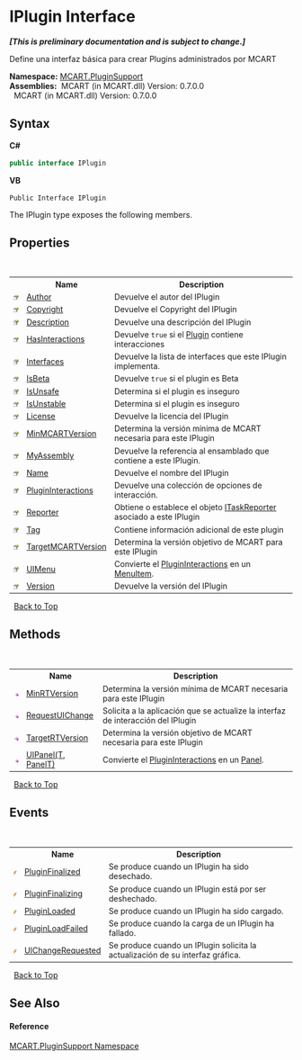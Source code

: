 # IPlugin Interface
 _**\[This is preliminary documentation and is subject to change.\]**_

Define una interfaz básica para crear Plugins administrados por MCART

**Namespace:**&nbsp;<a href="4abc7841-aae2-1ecc-94fa-a3d251746bda">MCART.PluginSupport</a><br />**Assemblies:**&nbsp;&nbsp;MCART (in MCART.dll) Version: 0.7.0.0<br />&nbsp;&nbsp;MCART (in MCART.dll) Version: 0.7.0.0<br />

## Syntax

**C#**<br />
``` C#
public interface IPlugin
```

**VB**<br />
``` VB
Public Interface IPlugin
```

The IPlugin type exposes the following members.


## Properties
&nbsp;<table><tr><th></th><th>Name</th><th>Description</th></tr><tr><td>![Public property](media/pubproperty.gif "Public property")</td><td><a href="b511d1e8-3e26-cacf-a048-b7ae1d980b0a">Author</a></td><td>
Devuelve el autor del IPlugin</td></tr><tr><td>![Public property](media/pubproperty.gif "Public property")</td><td><a href="5fd69fe5-d9c5-0c51-5a71-72c764ff1d65">Copyright</a></td><td>
Devuelve el Copyright del IPlugin</td></tr><tr><td>![Public property](media/pubproperty.gif "Public property")</td><td><a href="0329aef8-801d-2271-5967-59da8d32bd22">Description</a></td><td>
Devuelve una descripción del IPlugin</td></tr><tr><td>![Public property](media/pubproperty.gif "Public property")</td><td><a href="11732a64-3aff-acbd-e21f-464a01be3eca">HasInteractions</a></td><td>
Devuelve `true` si el <a href="a9773c1d-7ff5-ea9a-06bc-836b7335120f">Plugin</a> contiene interacciones</td></tr><tr><td>![Public property](media/pubproperty.gif "Public property")</td><td><a href="7c38212b-612f-e3d7-3530-e63c8e8a2438">Interfaces</a></td><td>
Devuelve la lista de interfaces que este IPlugin implementa.</td></tr><tr><td>![Public property](media/pubproperty.gif "Public property")</td><td><a href="167b48f3-6a2f-95ef-b499-37c170bd6389">IsBeta</a></td><td>
Devuelve `true` si el plugin es Beta</td></tr><tr><td>![Public property](media/pubproperty.gif "Public property")</td><td><a href="d128e1f1-3277-12df-b0db-4022caa7356d">IsUnsafe</a></td><td>
Determina si el plugin es inseguro</td></tr><tr><td>![Public property](media/pubproperty.gif "Public property")</td><td><a href="72e27f12-a40c-a153-5230-8a75c3a5a87b">IsUnstable</a></td><td>
Determina si el plugin es inseguro</td></tr><tr><td>![Public property](media/pubproperty.gif "Public property")</td><td><a href="b91dddce-7cae-bfd4-06a8-6af4089febe2">License</a></td><td>
Devuelve la licencia del IPlugin</td></tr><tr><td>![Public property](media/pubproperty.gif "Public property")</td><td><a href="d28f6f64-ad43-bd38-ad6d-b530ac5789d1">MinMCARTVersion</a></td><td>
Determina la versión mínima de MCART necesaria para este IPlugin</td></tr><tr><td>![Public property](media/pubproperty.gif "Public property")</td><td><a href="75d3096a-38f4-e6b1-1078-df5fde0161e1">MyAssembly</a></td><td>
Devuelve la referencia al ensamblado que contiene a este IPlugin.</td></tr><tr><td>![Public property](media/pubproperty.gif "Public property")</td><td><a href="fc0576c5-e97d-eda3-5e7b-25696c36ba5a">Name</a></td><td>
Devuelve el nombre del IPlugin</td></tr><tr><td>![Public property](media/pubproperty.gif "Public property")</td><td><a href="7db3f295-b0fd-5b1d-f43f-b3a33977c10b">PluginInteractions</a></td><td>
Devuelve una colección de opciones de interacción.</td></tr><tr><td>![Public property](media/pubproperty.gif "Public property")</td><td><a href="8a7b31e4-e7ee-7fb9-7122-d6786dc1e3e1">Reporter</a></td><td>
Obtiene o establece el objeto <a href="33635590-5f82-4893-14af-1a5de20591b5">ITaskReporter</a> asociado a este IPlugin</td></tr><tr><td>![Public property](media/pubproperty.gif "Public property")</td><td><a href="f773289a-d2d8-384a-7137-58f5d120fbf6">Tag</a></td><td>
Contiene información adicional de este plugin</td></tr><tr><td>![Public property](media/pubproperty.gif "Public property")</td><td><a href="b1ed0363-7489-ffcb-cde8-77d8ac1fbb24">TargetMCARTVersion</a></td><td>
Determina la versión objetivo de MCART para este IPlugin</td></tr><tr><td>![Public property](media/pubproperty.gif "Public property")</td><td><a href="5993ccec-24cb-73a0-c225-2c9b00a57897">UIMenu</a></td><td>
Convierte el <a href="7db3f295-b0fd-5b1d-f43f-b3a33977c10b">PluginInteractions</a> en un <a href="http://msdn2.microsoft.com/es-es/library/ms611603" target="_blank">MenuItem</a>.</td></tr><tr><td>![Public property](media/pubproperty.gif "Public property")</td><td><a href="bf0a89fd-44a7-5f62-7fb1-e3e8cd31c70a">Version</a></td><td>
Devuelve la versión del IPlugin</td></tr></table>&nbsp;
<a href="#iplugin-interface">Back to Top</a>

## Methods
&nbsp;<table><tr><th></th><th>Name</th><th>Description</th></tr><tr><td>![Public method](media/pubmethod.gif "Public method")</td><td><a href="515c14ee-7c71-5931-e4da-1a81f13c04b4">MinRTVersion</a></td><td>
Determina la versión mínima de MCART necesaria para este IPlugin</td></tr><tr><td>![Public method](media/pubmethod.gif "Public method")</td><td><a href="8c70b32c-f24e-611e-6587-0b7eda98d4c1">RequestUIChange</a></td><td>
Solicita a la aplicación que se actualize la interfaz de interacción del IPlugin</td></tr><tr><td>![Public method](media/pubmethod.gif "Public method")</td><td><a href="fb564643-022e-8bbf-2a2e-e31aae7335b9">TargetRTVersion</a></td><td>
Determina la versión objetivo de MCART necesaria para este IPlugin</td></tr><tr><td>![Public method](media/pubmethod.gif "Public method")</td><td><a href="712276a8-9e79-6edd-e379-f5732f61636d">UIPanel(T, PanelT)</a></td><td>
Convierte el <a href="7db3f295-b0fd-5b1d-f43f-b3a33977c10b">PluginInteractions</a> en un <a href="http://msdn2.microsoft.com/es-es/library/ms611631" target="_blank">Panel</a>.</td></tr></table>&nbsp;
<a href="#iplugin-interface">Back to Top</a>

## Events
&nbsp;<table><tr><th></th><th>Name</th><th>Description</th></tr><tr><td>![Public event](media/pubevent.gif "Public event")</td><td><a href="24202360-8f75-be7e-6817-c02af8151613">PluginFinalized</a></td><td>
Se produce cuando un IPlugin ha sido desechado.</td></tr><tr><td>![Public event](media/pubevent.gif "Public event")</td><td><a href="57bc523a-fa44-cd11-9349-a7fe78d14dc9">PluginFinalizing</a></td><td>
Se produce cuando un IPlugin está por ser deshechado.</td></tr><tr><td>![Public event](media/pubevent.gif "Public event")</td><td><a href="2c633ce3-ce6e-4368-045b-c54b3c4429ca">PluginLoaded</a></td><td>
Se produce cuando un IPlugin ha sido cargado.</td></tr><tr><td>![Public event](media/pubevent.gif "Public event")</td><td><a href="b6592c6c-bf8a-5bd4-1825-4fcd91066822">PluginLoadFailed</a></td><td>
Se produce cuando la carga de un IPlugin ha fallado.</td></tr><tr><td>![Public event](media/pubevent.gif "Public event")</td><td><a href="43785423-5ff6-9a36-a667-3ff296860430">UIChangeRequested</a></td><td>
Se produce cuando un IPlugin solicita la actualización de su interfaz gráfica.</td></tr></table>&nbsp;
<a href="#iplugin-interface">Back to Top</a>

## See Also


#### Reference
<a href="4abc7841-aae2-1ecc-94fa-a3d251746bda">MCART.PluginSupport Namespace</a><br />